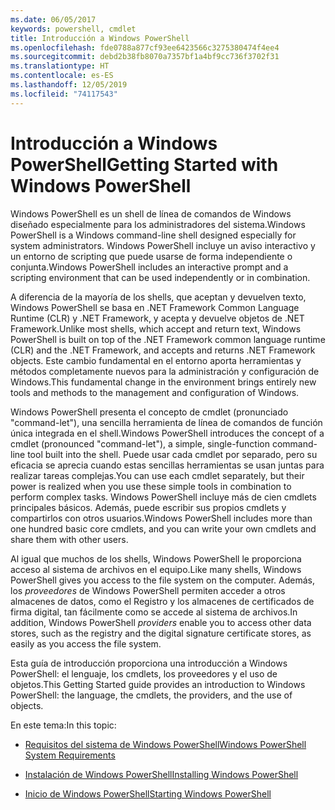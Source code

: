 ```yaml
---
ms.date: 06/05/2017
keywords: powershell, cmdlet
title: Introducción a Windows PowerShell
ms.openlocfilehash: fde0788a877cf93ee6423566c3275380474f4ee4
ms.sourcegitcommit: debd2b38fb8070a7357bf1a4bf9cc736f3702f31
ms.translationtype: HT
ms.contentlocale: es-ES
ms.lasthandoff: 12/05/2019
ms.locfileid: "74117543"
---
```

# <a name="getting-started-with-windows-powershell"></a><span data-ttu-id="447dd-103">Introducción a Windows PowerShell</span><span class="sxs-lookup"><span data-stu-id="447dd-103">Getting Started with Windows PowerShell</span></span>
<span data-ttu-id="447dd-104">Windows PowerShell es un shell de línea de comandos de Windows diseñado especialmente para los administradores del sistema.</span><span class="sxs-lookup"><span data-stu-id="447dd-104">Windows PowerShell is a Windows command-line shell designed especially for system administrators.</span></span> <span data-ttu-id="447dd-105">Windows PowerShell incluye un aviso interactivo y un entorno de scripting que puede usarse de forma independiente o conjunta.</span><span class="sxs-lookup"><span data-stu-id="447dd-105">Windows PowerShell includes an interactive prompt and a scripting environment that can be used independently or in combination.</span></span>

<span data-ttu-id="447dd-106">A diferencia de la mayoría de los shells, que aceptan y devuelven texto, Windows PowerShell se basa en .NET Framework Common Language Runtime (CLR) y .NET Framework, y acepta y devuelve objetos de .NET Framework.</span><span class="sxs-lookup"><span data-stu-id="447dd-106">Unlike most shells, which accept and return text, Windows PowerShell is built on top of the .NET Framework common language runtime (CLR) and the .NET Framework, and accepts and returns .NET Framework objects.</span></span> <span data-ttu-id="447dd-107">Este cambio fundamental en el entorno aporta herramientas y métodos completamente nuevos para la administración y configuración de Windows.</span><span class="sxs-lookup"><span data-stu-id="447dd-107">This fundamental change in the environment brings entirely new tools and methods to the management and configuration of Windows.</span></span>

<span data-ttu-id="447dd-108">Windows PowerShell presenta el concepto de cmdlet (pronunciado "command-let"), una sencilla herramienta de línea de comandos de función única integrada en el shell.</span><span class="sxs-lookup"><span data-stu-id="447dd-108">Windows PowerShell introduces the concept of a cmdlet (pronounced "command-let"), a simple, single-function command-line tool built into the shell.</span></span> <span data-ttu-id="447dd-109">Puede usar cada cmdlet por separado, pero su eficacia se aprecia cuando estas sencillas herramientas se usan juntas para realizar tareas complejas.</span><span class="sxs-lookup"><span data-stu-id="447dd-109">You can use each cmdlet separately, but their power is realized when you use these simple tools in combination to perform complex tasks.</span></span> <span data-ttu-id="447dd-110">Windows PowerShell incluye más de cien cmdlets principales básicos. Además, puede escribir sus propios cmdlets y compartirlos con otros usuarios.</span><span class="sxs-lookup"><span data-stu-id="447dd-110">Windows PowerShell includes more than one hundred basic core cmdlets, and you can write your own cmdlets and share them with other users.</span></span>

<span data-ttu-id="447dd-111">Al igual que muchos de los shells, Windows PowerShell le proporciona acceso al sistema de archivos en el equipo.</span><span class="sxs-lookup"><span data-stu-id="447dd-111">Like many shells, Windows PowerShell gives you access to the file system on the computer.</span></span> <span data-ttu-id="447dd-112">Además, los *proveedores* de Windows PowerShell permiten acceder a otros almacenes de datos, como el Registro y los almacenes de certificados de firma digital, tan fácilmente como se accede al sistema de archivos.</span><span class="sxs-lookup"><span data-stu-id="447dd-112">In addition, Windows PowerShell *providers* enable you to access other data stores, such as the registry and the digital signature certificate stores, as easily as you access the file system.</span></span>

<span data-ttu-id="447dd-113">Esta guía de introducción proporciona una introducción a Windows PowerShell: el lenguaje, los cmdlets, los proveedores y el uso de objetos.</span><span class="sxs-lookup"><span data-stu-id="447dd-113">This Getting Started guide provides an introduction to Windows PowerShell: the language, the cmdlets, the providers, and the use of objects.</span></span>

<span data-ttu-id="447dd-114">En este tema:</span><span class="sxs-lookup"><span data-stu-id="447dd-114">In this topic:</span></span>

- [<span data-ttu-id="447dd-115">Requisitos del sistema de Windows PowerShell</span><span class="sxs-lookup"><span data-stu-id="447dd-115">Windows PowerShell System Requirements</span></span>](../install/Windows-PowerShell-System-Requirements.md)

- [<span data-ttu-id="447dd-116">Instalación de Windows PowerShell</span><span class="sxs-lookup"><span data-stu-id="447dd-116">Installing Windows PowerShell</span></span>](../install/Installing-Windows-PowerShell.md)

- [<span data-ttu-id="447dd-117">Inicio de Windows PowerShell</span><span class="sxs-lookup"><span data-stu-id="447dd-117">Starting Windows PowerShell</span></span>](Starting-Windows-PowerShell.md)
